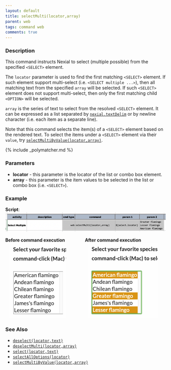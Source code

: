 ```yaml
---
layout: default
title: selectMulti(locator,array)
parent: web
tags: command web
comments: true
---
```


### Description
This command instructs Nexial to select (multiple possible) from the specified `<SELECT>` element.

The `locator` parameter is used to find the first matching `<SELECT>` element. If such element support multi-select 
(i.e. `<SELECT multiple ...>`), then all matching text from the specified `array` will be selected. If such `<SELECT>`
element does not support multi-select, then only the first matching child `<OPTION>` will be selected. 

`array` is the series of text to select from the resolved `<SELECT>` element. It can be expressed as a list separated
by [`nexial.textDelim`](../../systemvars/index#nexial.textDelim) or by newline character (i.e. each item as a separate 
line).

Note that this command selects the item(s) of a `<SELECT>` element based on the rendered text. To select the items under
a `<SELECT>` element via their `value`, try [`selectMultiByValue(locator,array)`](selectMultiByValue(locator,array)).

{% include _polymatcher.md %}


### Parameters
- **locator** - this parameter is the locator of the list or combo box element.
- **array** - this parameter is the item values to be selected in the list or combo box (i.e. `<SELECT>`).


### Example
**Script**:<br/>
![](image/selectMulti_01.png)

**Before command execution**                         &nbsp;&nbsp;&nbsp;&nbsp;&nbsp;&nbsp;&nbsp;&nbsp;&nbsp;&nbsp;&nbsp;&nbsp;&nbsp;&nbsp; **After command execution**<br/>
&nbsp;&nbsp;&nbsp;![](image/selectAllOptions_02.png) &nbsp;&nbsp;&nbsp;&nbsp;&nbsp;&nbsp;&nbsp;&nbsp;&nbsp;&nbsp;&nbsp;&nbsp;&nbsp;&nbsp;&nbsp; ![](image/selectMulti_02.png)


### See Also
- [`deselect(locator,text)`](deselect(locator,text))
- [`deselectMulti(locator,array)`](deselectMulti(locator,array))
- [`select(locator,text)`](select(locator,text))
- [`selectAllOptions(locator)`](selectAllOptions(locator))
- [`selectMultiByValue(locator,array)`](selectMultiByValue(locator,array))
